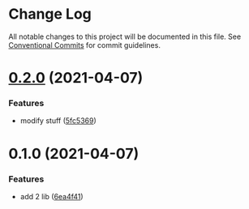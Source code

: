 # Change Log

All notable changes to this project will be documented in this file.
See [Conventional Commits](https://conventionalcommits.org) for commit guidelines.

# [0.2.0](https://github.com/rudywaltz/monorepo-test/compare/rudywaltz-test-npm@0.1.0...rudywaltz-test-npm@0.2.0) (2021-04-07)


### Features

* modify stuff ([5fc5369](https://github.com/rudywaltz/monorepo-test/commit/5fc536970024b55adba601c4e168bdf3d47a0c03))





# 0.1.0 (2021-04-07)


### Features

* add 2 lib ([6ea4f41](https://github.com/rudywaltz/monorepo-test/commit/6ea4f4132e5969bc8fac2d392be5e7dc3bd699b0))
